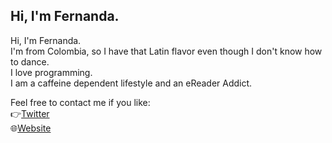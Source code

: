 ## Hi, I'm Fernanda.
Hi, I'm Fernanda.  
I'm from Colombia, so I have that Latin flavor even though I don't know how to dance.  
I love programming.  
I am a caffeine dependent lifestyle and an eReader Addict.  

Feel free to contact me if you like:   
👉[Twitter](https://twitter.com/ferolo3000)  
🌐[Website](https://fernanda-romero.netlify.app/)  
